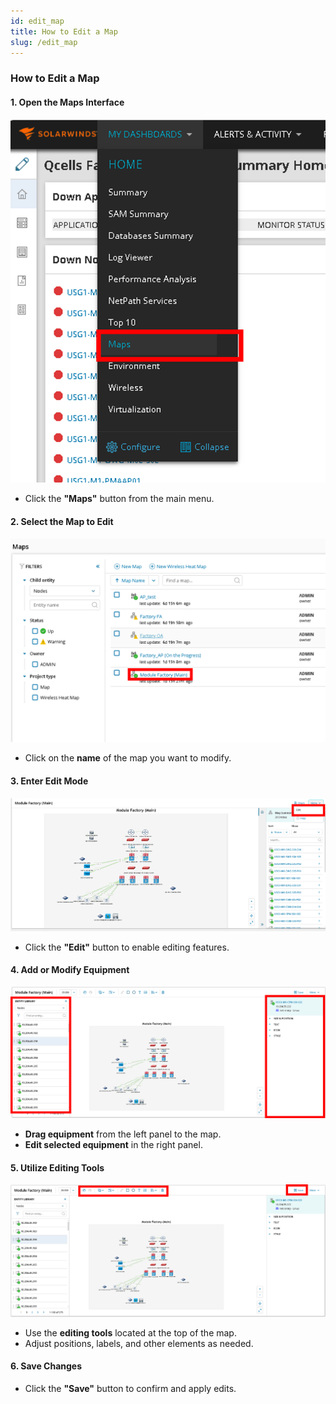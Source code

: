 ```yaml
---
id: edit_map
title: How to Edit a Map
slug: /edit_map
---
```


### **How to Edit a Map**  

#### **1. Open the Maps Interface**  
![edit_map](\edit_map\1.png)  
- Click the **"Maps"** button from the main menu.  

#### **2. Select the Map to Edit**  
![edit_map](\edit_map\2.png)  
- Click on the **name** of the map you want to modify.  

#### **3. Enter Edit Mode**  
![edit_map](\edit_map\3.png)  
- Click the **"Edit"** button to enable editing features.  

#### **4. Add or Modify Equipment**  
![edit_map](\edit_map\4.png)  
- **Drag equipment** from the left panel to the map.  
- **Edit selected equipment** in the right panel.  

#### **5. Utilize Editing Tools**  
![edit_map](\edit_map\5.png)  
- Use the **editing tools** located at the top of the map.  
- Adjust positions, labels, and other elements as needed.  

#### **6. Save Changes**  
- Click the **"Save"** button to confirm and apply edits.
